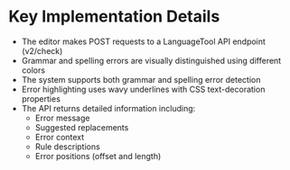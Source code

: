 # Key Implementation Details

- The editor makes POST requests to a LanguageTool API endpoint (v2/check)
- Grammar and spelling errors are visually distinguished using different colors
- The system supports both grammar and spelling error detection
- Error highlighting uses wavy underlines with CSS text-decoration properties
- The API returns detailed information including:
  - Error message
  - Suggested replacements
  - Error context
  - Rule descriptions
  - Error positions (offset and length)